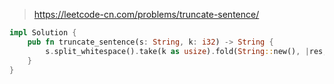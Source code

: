 > https://leetcode-cn.com/problems/truncate-sentence/

``` rust
impl Solution {
    pub fn truncate_sentence(s: String, k: i32) -> String {
        s.split_whitespace().take(k as usize).fold(String::new(), |res, word| res.clone() + if !res.is_empty() {" "} else {""} + word)
    }
}
```